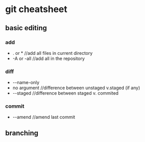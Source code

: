 # git cheatsheet
## basic editing
### add
- . or * //add all files in current directory
- -A or -all //add all in the repository

### diff
- --name-only
- no argument //difference between unstaged v.staged (if any)
- --staged //difference between staged v. commited

### commit
- --amend //amend last commit

## branching
